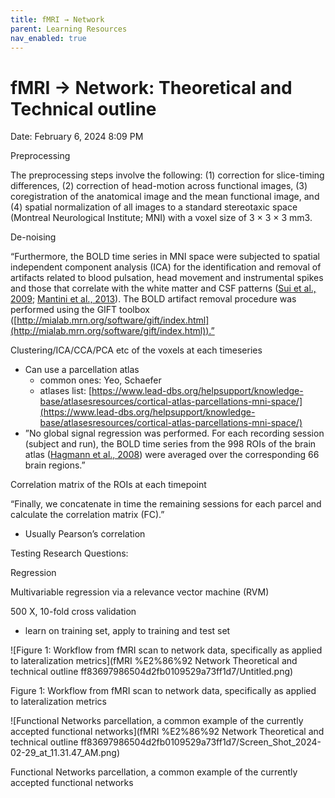 ```yaml
---
title: fMRI → Network
parent: Learning Resources
nav_enabled: true 
---
```


# fMRI → Network: Theoretical and Technical outline

Date: February 6, 2024 8:09 PM

Preprocessing

The preprocessing steps involve the following: (1) correction for slice-timing differences, (2) correction of head-motion across functional images, (3) coregistration of the anatomical image and the mean functional image, and (4) spatial normalization of all images to a standard stereotaxic space (Montreal Neurological Institute; MNI) with a voxel size of 3 × 3 × 3 mm3. 

De-noising

“Furthermore, the BOLD time series in MNI space were subjected to spatial independent component analysis (ICA) for the identification and removal of artifacts related 
to blood pulsation, head movement and instrumental spikes and those that correlate with the white matter and CSF patterns ([Sui et al., 2009](https://www.ncbi.nlm.nih.gov/pmc/articles/PMC4044249/#B56); [Mantini et al., 2013](https://www.ncbi.nlm.nih.gov/pmc/articles/PMC4044249/#B40)). The BOLD artifact removal procedure was performed using the GIFT toolbox ([http://mialab.mrn.org/software/gift/index.html](http://mialab.mrn.org/software/gift/index.html)).”

Clustering/ICA/CCA/PCA etc of the voxels at each timeseries

- Can use a parcellation atlas
    - common ones: Yeo, Schaefer
    - atlases list: [https://www.lead-dbs.org/helpsupport/knowledge-base/atlasesresources/cortical-atlas-parcellations-mni-space/](https://www.lead-dbs.org/helpsupport/knowledge-base/atlasesresources/cortical-atlas-parcellations-mni-space/)
- ”No global signal regression was performed. For each recording session (subject and run), the BOLD time series from the 998 ROIs of the brain atlas ([Hagmann et al., 2008](https://www.ncbi.nlm.nih.gov/pmc/articles/PMC4044249/#B29)) were averaged over the corresponding 66 brain regions.”

Correlation matrix of the ROIs at each timepoint

“Finally, we concatenate in time the remaining sessions for each parcel and 
calculate the correlation matrix (FC).”

- Usually Pearson’s correlation

Testing Research Questions:

Regression

Multivariable regression via a relevance vector machine (RVM)

500 X, 10-fold cross validation

- learn on training set, apply to training and test set

![Figure 1: Workflow from fMRI scan to network data, specifically as applied to lateralization metrics](fMRI %E2%86%92 Network Theoretical and technical outline ff83697986504d2fb0109529a73ff1d7/Untitled.png)

Figure 1: Workflow from fMRI scan to network data, specifically as applied to lateralization metrics

![Functional Networks parcellation, a common example of the currently accepted functional networks](fMRI %E2%86%92 Network Theoretical and technical outline ff83697986504d2fb0109529a73ff1d7/Screen_Shot_2024-02-29_at_11.31.47_AM.png)

Functional Networks parcellation, a common example of the currently accepted functional networks